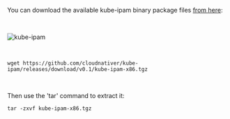 You can download the available kube-ipam binary package files <a href="https://github.com/cloudnativer/kube-ipam/releases">from here</a>:

<br>

![kube-ipam](docs/images/download-this-file.jpg)

<br>

```
wget https://github.com/cloudnativer/kube-ipam/releases/download/v0.1/kube-ipam-x86.tgz
```

<br>

Then use the 'tar' command to extract it:

```
tar -zxvf kube-ipam-x86.tgz
```

<br>

